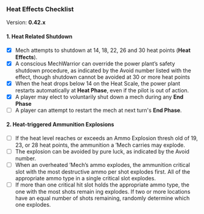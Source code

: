 ﻿### Heat Effects Checklist
Version: **0.42.x**

#### 1. Heat Related Shutdown

* [x] Mech attempts to shutdown at 14, 18, 22, 26 and 30 heat points (**Heat Effects**).
* [x] A conscious MechWarrior can override the power plant’s safety shutdown procedure, as indicated by the Avoid number listed with the effect, though shutdown cannot be avoided at 30 or more heat points
* [x] When the heat drops below 14 on the Heat Scale, the power plant restarts automatically at **Heat Phase**, even if the pilot is out of action.
* [x] A player may elect to voluntarily shut down a mech during any **End Phase** 
* [ ] A player can attempt to restart the mech at next turn's **End Phase**.

#### 2. Heat-triggered Ammunition Explosions

* [ ] If the heat level reaches or exceeds an Ammo Explosion thresh old of 19, 23, or 28 heat points, the ammunition a ’Mech carries may explode.
* [ ] The explosion can be avoided by pure luck, as indicated by the Avoid number. 
* [ ] When an overheated ’Mech’s ammo explodes, the ammunition critical slot with the most destructive ammo per shot explodes first. All of the appropriate ammo type in a single critical slot explodes.
* [ ] If more than one critical hit slot holds  the appropriate ammo type, the one with the most shots remain ing explodes. If two or more locations have an equal number of shots remaining, randomly determine which one explodes. 